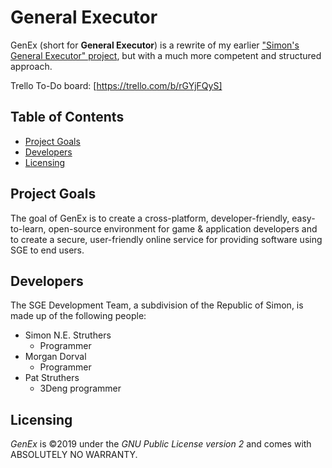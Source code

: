 # General Executor
GenEx (short for **General Executor**) is a rewrite of my earlier ["Simon's General Executor" project](https://github.com/MrEpic382GIT/SGE2), but with a much more competent and structured approach.

Trello To-Do board: [https://trello.com/b/rGYjFQyS]

## Table of Contents
+ [Project Goals](#project-goals)
+ [Developers](#developers)
+ [Licensing](#licensing)

## Project Goals
The goal of GenEx is to create a cross-platform, developer-friendly, easy-to-learn, open-source environment for game & application developers and to create a secure, user-friendly online service for providing software using SGE to end users.

## Developers
The SGE Development Team, a subdivision of the Republic of Simon, is made up of the following people:
+ Simon N.E. Struthers
  + Programmer
+ Morgan Dorval
  + Programmer
+ Pat Struthers
  + 3Deng programmer

## Licensing
_GenEx_ is ©2019 under the _GNU Public License version 2_ and comes with ABSOLUTELY NO WARRANTY.

